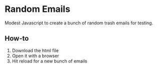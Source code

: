 # Random Emails
Modest Javascript to create a bunch of random trash emails for testing.

## How-to
1. Download the html file
1. Open it with a browser
2. Hit reload for a new bunch of emails
